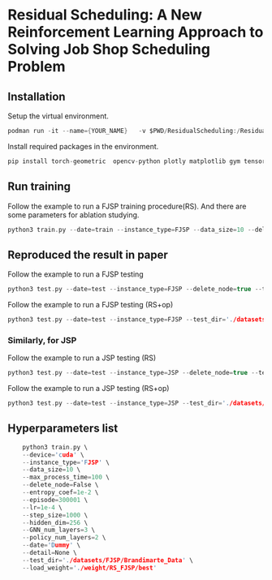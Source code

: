 # Residual Scheduling: A New Reinforcement Learning Approach to Solving Job Shop Scheduling Problem

## Installation

Setup the virtual environment.
```c
podman run -it --name={YOUR_NAME}   -v $PWD/ResidualScheduling:/ResidualScheduling pytorch/pytorch:2.0.1-cuda11.7-cudnn8-runtime
```

Install required packages in the environment.
```c
pip install torch-geometric  opencv-python plotly matplotlib gym tensorboard pandas colorhash
```
## Run training
Follow the example to run a FJSP training procedure(RS). And there are some parameters for ablation studying.
```c
python3 train.py --date=train --instance_type=FJSP --data_size=10 --delete_node=true
```

## Reproduced the result in paper
Follow the example to run a FJSP testing 
```c
python3 test.py --date=test --instance_type=FJSP --delete_node=true --test_dir='./datasets/FJSP/Brandimarte_Data' --load_weight='./weight/RS_FJSP/best'
```
Follow the example to run a FJSP testing (RS+op)
```c
python3 test.py --date=test --instance_type=FJSP --test_dir='./datasets/FJSP/Brandimarte_Data' --load_weight='./weight/RS+op_FJSP/best'
```

### Similarly, for JSP
Follow the example to run a JSP testing (RS)
```c
python3 test.py --date=test --instance_type=JSP --delete_node=true --test_dir='./datasets/JSP/public_benchmark/ta' --load_weight='./weight/RS_JSP/best'
```
Follow the example to run a JSP testing (RS+op)
```c
python3 test.py --date=test --instance_type=JSP --test_dir='./datasets/JSP/public_benchmark/ta' --load_weight='./weight/RS+op_JSP/best'
```

## Hyperparameters list
```c
    python3 train.py \
    --device='cuda' \
    --instance_type='FJSP' \
    --data_size=10 \
    --max_process_time=100 \
    --delete_node=False \
    --entropy_coef=1e-2 \
    --episode=300001 \
    --lr=1e-4 \
    --step_size=1000 \
    --hidden_dim=256 \
    --GNN_num_layers=3 \
    --policy_num_layers=2 \
    --date='Dummy' \
    --detail=None \
    --test_dir='./datasets/FJSP/Brandimarte_Data' \
    --load_weight='./weight/RS_FJSP/best'
```